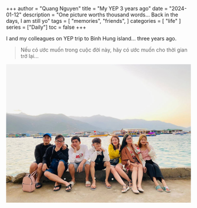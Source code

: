 +++
author = "Quang Nguyen"
title = "My YEP 3 years ago"
date = "2024-01-12"
description = "One picture worths thousand words... Back in the days, I am still yo"
tags = [
    "memories",
    "friends",
]
categories = [
    "life"
]
series = ["Daily"]
toc = false
+++

I and my colleagues on YEP trip to Binh Hung island... three years ago.
> Nếu có ước muốn trong cuộc đời này, hãy có ước muốn cho thời gian trở lại...

![](images/BinhHungTrip2021.jpg)